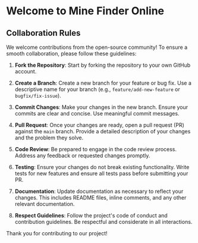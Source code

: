 # Welcome to Mine Finder Online


## Collaboration Rules

We welcome contributions from the open-source community! To ensure a smooth collaboration, please follow these guidelines:

1. **Fork the Repository**: Start by forking the repository to your own GitHub account.

2. **Create a Branch**: Create a new branch for your feature or bug fix. Use a descriptive name for your branch (e.g., `feature/add-new-feature` or `bugfix/fix-issue`).

3. **Commit Changes**: Make your changes in the new branch. Ensure your commits are clear and concise. Use meaningful commit messages.

4. **Pull Request**: Once your changes are ready, open a pull request (PR) against the `main` branch. Provide a detailed description of your changes and the problem they solve.

5. **Code Review**: Be prepared to engage in the code review process. Address any feedback or requested changes promptly.

6. **Testing**: Ensure your changes do not break existing functionality. Write tests for new features and ensure all tests pass before submitting your PR.

7. **Documentation**: Update documentation as necessary to reflect your changes. This includes README files, inline comments, and any other relevant documentation.

8. **Respect Guidelines**: Follow the project's code of conduct and contribution guidelines. Be respectful and considerate in all interactions.

Thank you for contributing to our project!